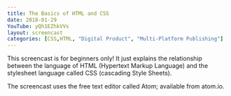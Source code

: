 ```yaml
---
title: The Basics of HTML and CSS
date: 2018-01-29
YouTube: yQh1EZhkVVs
layout: screencast
categories: [CSS,HTML, "Digital Product", "Multi-Platform Publishing"]
---
```


This screencast is for beginners only! It just explains the relationship between the language of HTML (Hypertext Markup Language) and the stylesheet language called CSS (cascading Style Sheets).

The screencast uses the free text editor called Atom; available from atom.io.
